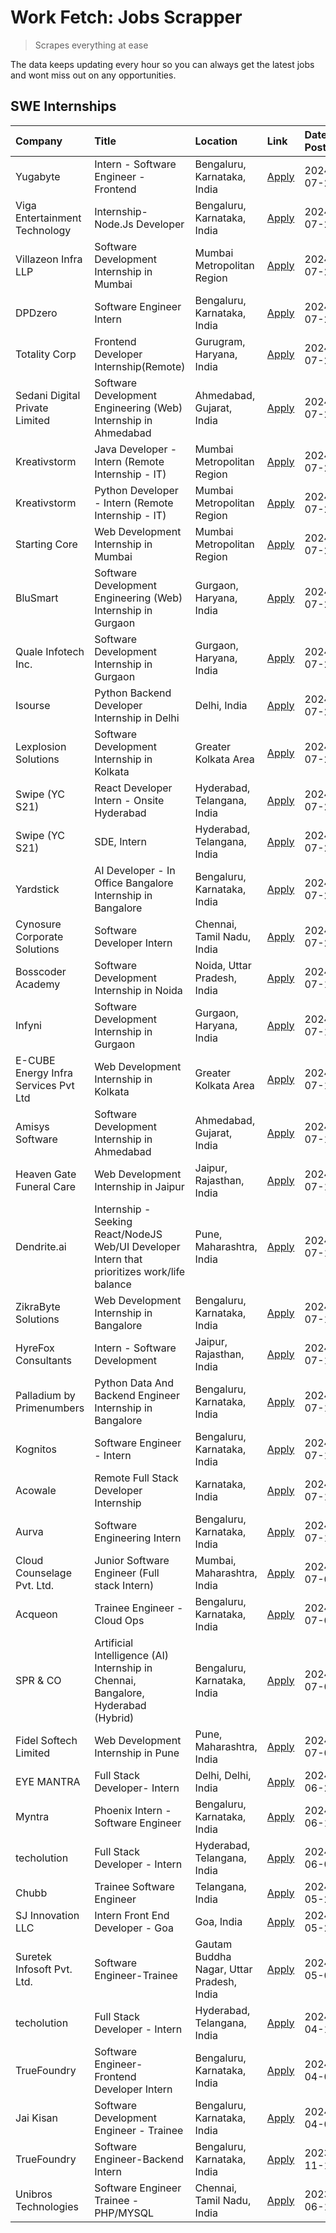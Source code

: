 # Work Fetch: Jobs Scrapper
> Scrapes everything at ease

The data keeps updating every hour so you can always get the latest jobs and wont miss out on any opportunities.

## SWE Internships
<!--START_SECTION:workfetch-->
| Company                              | Title                                                                                        | Location                                  | Link                                                                                                                                                                                                                                                                                                        | Date Posted   |
|:-------------------------------------|:---------------------------------------------------------------------------------------------|:------------------------------------------|:------------------------------------------------------------------------------------------------------------------------------------------------------------------------------------------------------------------------------------------------------------------------------------------------------------|:--------------|
| Yugabyte                             | Intern - Software Engineer - Frontend                                                        | Bengaluru, Karnataka, India               | [Apply](https://in.linkedin.com/jobs/view/intern-software-engineer-frontend-at-yugabyte-3986935406?position=40&pageNum=0&refId=bDLMFz349hlP1C2Vm0zLYQ%3D%3D&trackingId=0pwXWnbcmPPfNkm5ER9Weg%3D%3D&trk=public_jobs_jserp-result_search-card)                                                               | 2024-07-29    |
| Viga Entertainment Technology        | Internship-Node.Js Developer                                                                 | Bengaluru, Karnataka, India               | [Apply](https://in.linkedin.com/jobs/view/internship-node-js-developer-at-viga-entertainment-technology-3986933084?position=43&pageNum=0&refId=bDLMFz349hlP1C2Vm0zLYQ%3D%3D&trackingId=Y%2Fesu0nXAWQjXt%2BbCnIrTg%3D%3D&trk=public_jobs_jserp-result_search-card)                                           | 2024-07-29    |
| Villazeon Infra LLP                  | Software Development Internship in Mumbai                                                    | Mumbai Metropolitan Region                | [Apply](https://in.linkedin.com/jobs/view/software-development-internship-in-mumbai-at-villazeon-infra-llp-3985431977?position=51&pageNum=0&refId=bDLMFz349hlP1C2Vm0zLYQ%3D%3D&trackingId=UUCWwpBtegiLIvWktT4Xpg%3D%3D&trk=public_jobs_jserp-result_search-card)                                            | 2024-07-27    |
| DPDzero                              | Software Engineer Intern                                                                     | Bengaluru, Karnataka, India               | [Apply](https://in.linkedin.com/jobs/view/software-engineer-intern-at-dpdzero-3984918371?position=33&pageNum=0&refId=bDLMFz349hlP1C2Vm0zLYQ%3D%3D&trackingId=4qC0dTxz8knr1jqKgtKPDQ%3D%3D&trk=public_jobs_jserp-result_search-card)                                                                         | 2024-07-26    |
| Totality Corp                        | Frontend Developer Internship(Remote)                                                        | Gurugram, Haryana, India                  | [Apply](https://in.linkedin.com/jobs/view/frontend-developer-internship-remote-at-totality-corp-3982253688?position=6&pageNum=0&refId=bDLMFz349hlP1C2Vm0zLYQ%3D%3D&trackingId=ODdtTWQjKL5ldaVGchUk%2Bg%3D%3D&trk=public_jobs_jserp-result_search-card)                                                      | 2024-07-25    |
| Sedani Digital Private Limited       | Software Development Engineering (Web) Internship in Ahmedabad                               | Ahmedabad, Gujarat, India                 | [Apply](https://in.linkedin.com/jobs/view/software-development-engineering-web-internship-in-ahmedabad-at-sedani-digital-private-limited-3985017980?position=11&pageNum=0&refId=bDLMFz349hlP1C2Vm0zLYQ%3D%3D&trackingId=%2BtzvD14PZhBY8%2BpPmM4ZOQ%3D%3D&trk=public_jobs_jserp-result_search-card)          | 2024-07-25    |
| Kreativstorm                         | Java Developer - Intern (Remote Internship - IT)                                             | Mumbai Metropolitan Region                | [Apply](https://in.linkedin.com/jobs/view/java-developer-intern-remote-internship-it-at-kreativstorm-3984337445?position=23&pageNum=0&refId=bDLMFz349hlP1C2Vm0zLYQ%3D%3D&trackingId=15DRgDDxShfCmdvkUcTARA%3D%3D&trk=public_jobs_jserp-result_search-card)                                                  | 2024-07-25    |
| Kreativstorm                         | Python Developer - Intern (Remote Internship - IT)                                           | Mumbai Metropolitan Region                | [Apply](https://in.linkedin.com/jobs/view/python-developer-intern-remote-internship-it-at-kreativstorm-3985007700?position=36&pageNum=0&refId=bDLMFz349hlP1C2Vm0zLYQ%3D%3D&trackingId=YizGzqjXlA9Oeea5iOTR3A%3D%3D&trk=public_jobs_jserp-result_search-card)                                                | 2024-07-25    |
| Starting Core                        | Web Development Internship in Mumbai                                                         | Mumbai Metropolitan Region                | [Apply](https://in.linkedin.com/jobs/view/web-development-internship-in-mumbai-at-starting-core-3981367557?position=12&pageNum=0&refId=bDLMFz349hlP1C2Vm0zLYQ%3D%3D&trackingId=3oVKlB2se2C3kVSUmt7QKQ%3D%3D&trk=public_jobs_jserp-result_search-card)                                                       | 2024-07-23    |
| BluSmart                             | Software Development Engineering (Web) Internship in Gurgaon                                 | Gurgaon, Haryana, India                   | [Apply](https://in.linkedin.com/jobs/view/software-development-engineering-web-internship-in-gurgaon-at-blusmart-3981371374?position=14&pageNum=0&refId=bDLMFz349hlP1C2Vm0zLYQ%3D%3D&trackingId=SJ0DexRpA1ckhCHb5jdocA%3D%3D&trk=public_jobs_jserp-result_search-card)                                      | 2024-07-23    |
| Quale Infotech Inc.                  | Software Development Internship in Gurgaon                                                   | Gurgaon, Haryana, India                   | [Apply](https://in.linkedin.com/jobs/view/software-development-internship-in-gurgaon-at-quale-infotech-inc-3981372174?position=16&pageNum=0&refId=bDLMFz349hlP1C2Vm0zLYQ%3D%3D&trackingId=k5CPGv%2FiTAuMrHZeQ77xEg%3D%3D&trk=public_jobs_jserp-result_search-card)                                          | 2024-07-23    |
| Isourse                              | Python Backend Developer Internship in Delhi                                                 | Delhi, India                              | [Apply](https://in.linkedin.com/jobs/view/python-backend-developer-internship-in-delhi-at-isourse-3981371334?position=24&pageNum=0&refId=bDLMFz349hlP1C2Vm0zLYQ%3D%3D&trackingId=E0e9QFjT%2FKYwggddoJ7tAg%3D%3D&trk=public_jobs_jserp-result_search-card)                                                   | 2024-07-23    |
| Lexplosion Solutions                 | Software Development Internship in Kolkata                                                   | Greater Kolkata Area                      | [Apply](https://in.linkedin.com/jobs/view/software-development-internship-in-kolkata-at-lexplosion-solutions-3981366528?position=27&pageNum=0&refId=bDLMFz349hlP1C2Vm0zLYQ%3D%3D&trackingId=JNzp7jZRI4nL0vf7fqEK5w%3D%3D&trk=public_jobs_jserp-result_search-card)                                          | 2024-07-23    |
| Swipe (YC S21)                       | React Developer Intern - Onsite Hyderabad                                                    | Hyderabad, Telangana, India               | [Apply](https://in.linkedin.com/jobs/view/react-developer-intern-onsite-hyderabad-at-swipe-yc-s21-3981326010?position=42&pageNum=0&refId=bDLMFz349hlP1C2Vm0zLYQ%3D%3D&trackingId=bx5tSfsNKzftszxjOSJ50A%3D%3D&trk=public_jobs_jserp-result_search-card)                                                     | 2024-07-23    |
| Swipe (YC S21)                       | SDE, Intern                                                                                  | Hyderabad, Telangana, India               | [Apply](https://in.linkedin.com/jobs/view/sde-intern-at-swipe-yc-s21-3980368092?position=34&pageNum=0&refId=bDLMFz349hlP1C2Vm0zLYQ%3D%3D&trackingId=le%2B%2FRnSpOLm4kVClsdRBTA%3D%3D&trk=public_jobs_jserp-result_search-card)                                                                              | 2024-07-22    |
| Yardstick                            | AI Developer - In Office Bangalore Internship in Bangalore                                   | Bengaluru, Karnataka, India               | [Apply](https://in.linkedin.com/jobs/view/ai-developer-in-office-bangalore-internship-in-bangalore-at-yardstick-3981740317?position=44&pageNum=0&refId=bDLMFz349hlP1C2Vm0zLYQ%3D%3D&trackingId=996sm%2BtGd3tTyo%2BaTVrbJQ%3D%3D&trk=public_jobs_jserp-result_search-card)                                   | 2024-07-21    |
| Cynosure Corporate Solutions         | Software Developer Intern                                                                    | Chennai, Tamil Nadu, India                | [Apply](https://in.linkedin.com/jobs/view/software-developer-intern-at-cynosure-corporate-solutions-3979445794?position=20&pageNum=0&refId=bDLMFz349hlP1C2Vm0zLYQ%3D%3D&trackingId=KxKamTro7Xo7MGFRSkoEcw%3D%3D&trk=public_jobs_jserp-result_search-card)                                                   | 2024-07-20    |
| Bosscoder Academy                    | Software Development Internship in Noida                                                     | Noida, Uttar Pradesh, India               | [Apply](https://in.linkedin.com/jobs/view/software-development-internship-in-noida-at-bosscoder-academy-3979668791?position=3&pageNum=0&refId=bDLMFz349hlP1C2Vm0zLYQ%3D%3D&trackingId=OTO0X6ZQbcul23LzLmlMiQ%3D%3D&trk=public_jobs_jserp-result_search-card)                                                | 2024-07-18    |
| Infyni                               | Software Development Internship in Gurgaon                                                   | Gurgaon, Haryana, India                   | [Apply](https://in.linkedin.com/jobs/view/software-development-internship-in-gurgaon-at-infyni-3979668846?position=8&pageNum=0&refId=bDLMFz349hlP1C2Vm0zLYQ%3D%3D&trackingId=tniA7u37R2AgGkSSADRf1g%3D%3D&trk=public_jobs_jserp-result_search-card)                                                         | 2024-07-18    |
| E-CUBE Energy Infra Services Pvt Ltd | Web Development Internship in Kolkata                                                        | Greater Kolkata Area                      | [Apply](https://in.linkedin.com/jobs/view/web-development-internship-in-kolkata-at-e-cube-energy-infra-services-pvt-ltd-3979668815?position=13&pageNum=0&refId=bDLMFz349hlP1C2Vm0zLYQ%3D%3D&trackingId=BKJ0wccd6lcAcJD3i8ZOLA%3D%3D&trk=public_jobs_jserp-result_search-card)                               | 2024-07-18    |
| Amisys Software                      | Software Development Internship in Ahmedabad                                                 | Ahmedabad, Gujarat, India                 | [Apply](https://in.linkedin.com/jobs/view/software-development-internship-in-ahmedabad-at-amisys-software-3979670728?position=18&pageNum=0&refId=bDLMFz349hlP1C2Vm0zLYQ%3D%3D&trackingId=u5urMCl9Lb6NxECeLId7%2Bg%3D%3D&trk=public_jobs_jserp-result_search-card)                                           | 2024-07-18    |
| Heaven Gate Funeral Care             | Web Development Internship in Jaipur                                                         | Jaipur, Rajasthan, India                  | [Apply](https://in.linkedin.com/jobs/view/web-development-internship-in-jaipur-at-heaven-gate-funeral-care-3979674387?position=35&pageNum=0&refId=bDLMFz349hlP1C2Vm0zLYQ%3D%3D&trackingId=kuV7r%2Fsj%2FNbHyOFqIv6fPg%3D%3D&trk=public_jobs_jserp-result_search-card)                                        | 2024-07-18    |
| Dendrite.ai                          | Internship - Seeking React/NodeJS Web/UI Developer Intern that prioritizes work/life balance | Pune, Maharashtra, India                  | [Apply](https://in.linkedin.com/jobs/view/internship-seeking-react-nodejs-web-ui-developer-intern-that-prioritizes-work-life-balance-at-dendrite-ai-3979104292?position=53&pageNum=0&refId=bDLMFz349hlP1C2Vm0zLYQ%3D%3D&trackingId=DAH0RJCaLM%2FukNMEUNITow%3D%3D&trk=public_jobs_jserp-result_search-card) | 2024-07-18    |
| ZikraByte Solutions                  | Web Development Internship in Bangalore                                                      | Bengaluru, Karnataka, India               | [Apply](https://in.linkedin.com/jobs/view/web-development-internship-in-bangalore-at-zikrabyte-solutions-3978596765?position=37&pageNum=0&refId=bDLMFz349hlP1C2Vm0zLYQ%3D%3D&trackingId=mTtzCLZShDzxRr%2FfAie4Jg%3D%3D&trk=public_jobs_jserp-result_search-card)                                            | 2024-07-17    |
| HyreFox Consultants                  | Intern - Software Development                                                                | Jaipur, Rajasthan, India                  | [Apply](https://in.linkedin.com/jobs/view/intern-software-development-at-hyrefox-consultants-3975991352?position=41&pageNum=0&refId=bDLMFz349hlP1C2Vm0zLYQ%3D%3D&trackingId=%2B2ttE8G1XVrc87CL%2FWDnFQ%3D%3D&trk=public_jobs_jserp-result_search-card)                                                      | 2024-07-14    |
| Palladium by Primenumbers            | Python Data And Backend Engineer Internship in Bangalore                                     | Bengaluru, Karnataka, India               | [Apply](https://in.linkedin.com/jobs/view/python-data-and-backend-engineer-internship-in-bangalore-at-palladium-by-primenumbers-3975793410?position=60&pageNum=0&refId=bDLMFz349hlP1C2Vm0zLYQ%3D%3D&trackingId=NrH4H8zBXRhicY8QrOzpYQ%3D%3D&trk=public_jobs_jserp-result_search-card)                       | 2024-07-13    |
| Kognitos                             | Software Engineer - Intern                                                                   | Bengaluru, Karnataka, India               | [Apply](https://in.linkedin.com/jobs/view/software-engineer-intern-at-kognitos-3973566759?position=4&pageNum=0&refId=bDLMFz349hlP1C2Vm0zLYQ%3D%3D&trackingId=WyRrsV4z4%2Fh4k0C4NdubEA%3D%3D&trk=public_jobs_jserp-result_search-card)                                                                       | 2024-07-11    |
| Acowale                              | Remote Full Stack Developer Internship                                                       | Karnataka, India                          | [Apply](https://in.linkedin.com/jobs/view/remote-full-stack-developer-internship-at-acowale-3971889398?position=10&pageNum=0&refId=bDLMFz349hlP1C2Vm0zLYQ%3D%3D&trackingId=SnLRdOPvJd19HNgUxGo13g%3D%3D&trk=public_jobs_jserp-result_search-card)                                                           | 2024-07-10    |
| Aurva                                | Software Engineering Intern                                                                  | Bengaluru, Karnataka, India               | [Apply](https://in.linkedin.com/jobs/view/software-engineering-intern-at-aurva-3972234446?position=47&pageNum=0&refId=bDLMFz349hlP1C2Vm0zLYQ%3D%3D&trackingId=t1dx69axSwrtEYYufBrcEA%3D%3D&trk=public_jobs_jserp-result_search-card)                                                                        | 2024-07-10    |
| Cloud Counselage Pvt. Ltd.           | Junior Software Engineer (Full stack Intern)                                                 | Mumbai, Maharashtra, India                | [Apply](https://in.linkedin.com/jobs/view/junior-software-engineer-full-stack-intern-at-cloud-counselage-pvt-ltd-3967725851?position=15&pageNum=0&refId=bDLMFz349hlP1C2Vm0zLYQ%3D%3D&trackingId=RzfEdJNeg%2BC3KApbOaTzUg%3D%3D&trk=public_jobs_jserp-result_search-card)                                    | 2024-07-09    |
| Acqueon                              | Trainee Engineer - Cloud Ops                                                                 | Bengaluru, Karnataka, India               | [Apply](https://in.linkedin.com/jobs/view/trainee-engineer-cloud-ops-at-acqueon-3971538216?position=56&pageNum=0&refId=bDLMFz349hlP1C2Vm0zLYQ%3D%3D&trackingId=tKXcOuH1FMOJl4zNxWUejQ%3D%3D&trk=public_jobs_jserp-result_search-card)                                                                       | 2024-07-09    |
| SPR & CO                             | Artificial Intelligence (AI) Internship in Chennai, Bangalore, Hyderabad (Hybrid)            | Bengaluru, Karnataka, India               | [Apply](https://in.linkedin.com/jobs/view/artificial-intelligence-ai-internship-in-chennai-bangalore-hyderabad-hybrid-at-spr-co-3965687745?position=19&pageNum=0&refId=bDLMFz349hlP1C2Vm0zLYQ%3D%3D&trackingId=wUY4ssoqyT7Nk2X1e8SjHg%3D%3D&trk=public_jobs_jserp-result_search-card)                       | 2024-07-02    |
| Fidel Softech Limited                | Web Development Internship in Pune                                                           | Pune, Maharashtra, India                  | [Apply](https://in.linkedin.com/jobs/view/web-development-internship-in-pune-at-fidel-softech-limited-3965691167?position=22&pageNum=0&refId=bDLMFz349hlP1C2Vm0zLYQ%3D%3D&trackingId=T8udFMy2%2BtSymxxakFYRtQ%3D%3D&trk=public_jobs_jserp-result_search-card)                                               | 2024-07-02    |
| EYE MANTRA                           | Full Stack Developer- Intern                                                                 | Delhi, Delhi, India                       | [Apply](https://in.linkedin.com/jobs/view/full-stack-developer-intern-at-eye-mantra-3960988037?position=45&pageNum=0&refId=bDLMFz349hlP1C2Vm0zLYQ%3D%3D&trackingId=%2BkDGQ0yLhGuudExX%2BeAD7w%3D%3D&trk=public_jobs_jserp-result_search-card)                                                               | 2024-06-28    |
| Myntra                               | Phoenix Intern - Software Engineer                                                           | Bengaluru, Karnataka, India               | [Apply](https://in.linkedin.com/jobs/view/phoenix-intern-software-engineer-at-myntra-3947244832?position=31&pageNum=0&refId=bDLMFz349hlP1C2Vm0zLYQ%3D%3D&trackingId=HS%2FX1R%2BrfNIi7qATIjAaVw%3D%3D&trk=public_jobs_jserp-result_search-card)                                                              | 2024-06-12    |
| techolution                          | Full Stack Developer - Intern                                                                | Hyderabad, Telangana, India               | [Apply](https://in.linkedin.com/jobs/view/full-stack-developer-intern-at-techolution-3947911862?position=49&pageNum=0&refId=bDLMFz349hlP1C2Vm0zLYQ%3D%3D&trackingId=yAj%2BkgWteOTb8AHnDuOy%2Bw%3D%3D&trk=public_jobs_jserp-result_search-card)                                                              | 2024-06-06    |
| Chubb                                | Trainee Software Engineer                                                                    | Telangana, India                          | [Apply](https://in.linkedin.com/jobs/view/trainee-software-engineer-at-chubb-3955950075?position=25&pageNum=0&refId=bDLMFz349hlP1C2Vm0zLYQ%3D%3D&trackingId=%2FFVWs3F5509gy%2FNnsfQKXQ%3D%3D&trk=public_jobs_jserp-result_search-card)                                                                      | 2024-05-27    |
| SJ Innovation LLC                    | Intern Front End Developer - Goa                                                             | Goa, India                                | [Apply](https://in.linkedin.com/jobs/view/intern-front-end-developer-goa-at-sj-innovation-llc-3931678611?position=5&pageNum=0&refId=bDLMFz349hlP1C2Vm0zLYQ%3D%3D&trackingId=9aG%2F5%2FJUN2jjFA%2BrfXvl0w%3D%3D&trk=public_jobs_jserp-result_search-card)                                                    | 2024-05-24    |
| Suretek Infosoft Pvt. Ltd.           | Software Engineer-Trainee                                                                    | Gautam Buddha Nagar, Uttar Pradesh, India | [Apply](https://in.linkedin.com/jobs/view/software-engineer-trainee-at-suretek-infosoft-pvt-ltd-3916999948?position=29&pageNum=0&refId=bDLMFz349hlP1C2Vm0zLYQ%3D%3D&trackingId=9bwO8PHFPXDyyXHlGVx55w%3D%3D&trk=public_jobs_jserp-result_search-card)                                                       | 2024-05-04    |
| techolution                          | Full Stack Developer - Intern                                                                | Hyderabad, Telangana, India               | [Apply](https://in.linkedin.com/jobs/view/full-stack-developer-intern-at-techolution-3904814977?position=55&pageNum=0&refId=bDLMFz349hlP1C2Vm0zLYQ%3D%3D&trackingId=MNospWfdgRQcKpNOSZLcXg%3D%3D&trk=public_jobs_jserp-result_search-card)                                                                  | 2024-04-18    |
| TrueFoundry                          | Software Engineer- Frontend Developer Intern                                                 | Bengaluru, Karnataka, India               | [Apply](https://in.linkedin.com/jobs/view/software-engineer-frontend-developer-intern-at-truefoundry-3887320206?position=21&pageNum=0&refId=bDLMFz349hlP1C2Vm0zLYQ%3D%3D&trackingId=ddPOx4%2F%2F34YSkccwVOsCXw%3D%3D&trk=public_jobs_jserp-result_search-card)                                              | 2024-04-05    |
| Jai Kisan                            | Software Development Engineer - Trainee                                                      | Bengaluru, Karnataka, India               | [Apply](https://in.linkedin.com/jobs/view/software-development-engineer-trainee-at-jai-kisan-3913911193?position=26&pageNum=0&refId=bDLMFz349hlP1C2Vm0zLYQ%3D%3D&trackingId=tdgMEY%2B5qjdZVeU5hlNYpA%3D%3D&trk=public_jobs_jserp-result_search-card)                                                        | 2024-04-04    |
| TrueFoundry                          | Software Engineer-Backend Intern                                                             | Bengaluru, Karnataka, India               | [Apply](https://in.linkedin.com/jobs/view/software-engineer-backend-intern-at-truefoundry-3779508170?position=39&pageNum=0&refId=bDLMFz349hlP1C2Vm0zLYQ%3D%3D&trackingId=7z0p4WsBcdUujn28B69KKw%3D%3D&trk=public_jobs_jserp-result_search-card)                                                             | 2023-11-10    |
| Unibros Technologies                 | Software Engineer Trainee - PHP/MYSQL                                                        | Chennai, Tamil Nadu, India                | [Apply](https://in.linkedin.com/jobs/view/software-engineer-trainee-php-mysql-at-unibros-technologies-3656599241?position=50&pageNum=0&refId=bDLMFz349hlP1C2Vm0zLYQ%3D%3D&trackingId=oak8qlBx8GL%2FG97gwLKOPw%3D%3D&trk=public_jobs_jserp-result_search-card)                                               | 2023-06-12    |
<!--END_SECTION:workfetch-->
